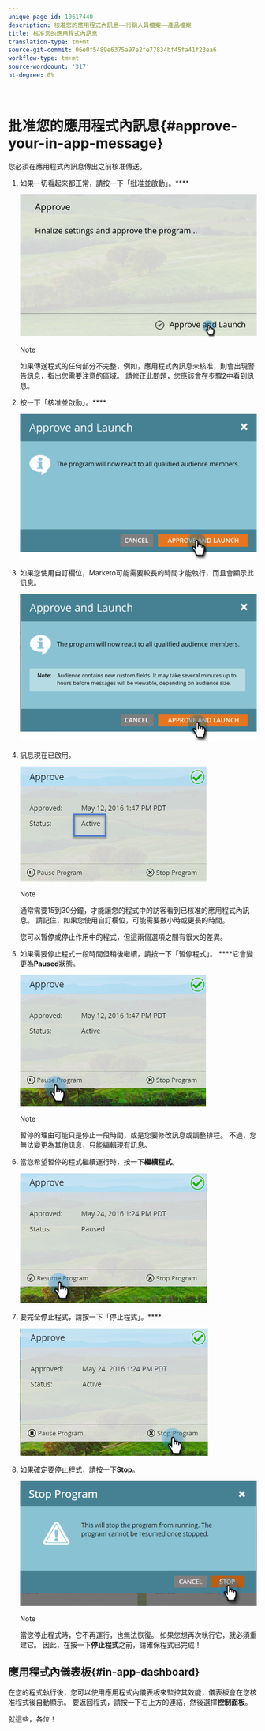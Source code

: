 ```yaml
---
unique-page-id: 10617440
description: 核准您的應用程式內訊息——行銷人員檔案——產品檔案
title: 核准您的應用程式內訊息
translation-type: tm+mt
source-git-commit: 06e0f5489e6375a97e2fe77834bf45fa41f23ea6
workflow-type: tm+mt
source-wordcount: '317'
ht-degree: 0%

---
```



# 批准您的應用程式內訊息{#approve-your-in-app-message}

您必須在應用程式內訊息傳出之前核准傳送。

1. 如果一切看起來都正常，請按一下「批准並啟動」。****

   ![](assets/pasted-image-at-2016-05-31-02-08-pm-281-29.png)

   >[!NOTE]
   >
   >如果傳送程式的任何部分不完整，例如，應用程式內訊息未核准，則會出現警告訊息，指出您需要注意的區域。 請修正此問題，您應該會在步驟2中看到訊息。

1. 按一下「核准並啟動」。****

   ![](assets/pasted-image-at-2016-05-31-02-08-pm.png)

1. 如果您使用自訂欄位，Marketo可能需要較長的時間才能執行，而且會顯示此訊息。

   ![](assets/pasted-image-at-2016-05-31-02-09-pm.png)

1. 訊息現在已啟用。

   ![](assets/image2016-5-12-13-3a49-3a5.png)

   >[!NOTE]
   >
   >通常需要15到30分鐘，才能讓您的程式中的訪客看到已核准的應用程式內訊息。 請記住，如果您使用自訂欄位，可能需要數小時或更長的時間。

   您可以暫停或停止作用中的程式，但這兩個選項之間有很大的差異。

1. 如果需要停止程式一段時間但稍後繼續，請按一下「暫停程式」。 ****&#x200B;它會變更為&#x200B;**Paused**&#x200B;狀態。

   ![](assets/image2016-5-12-13-3a50-3a26.png)

   >[!NOTE]
   >
   >暫停的理由可能只是停止一段時間，或是您要修改訊息或調整排程。 不過，您無法變更為其他訊息，只能編輯現有訊息。

1. 當您希望暫停的程式繼續運行時，按一下&#x200B;**繼續程式**。

   ![](assets/image2016-5-24-13-3a26-3a43.png)

1. 要完全停止程式，請按一下「停止程式」。****

   ![](assets/image2016-5-24-13-3a29-3a35.png)

1. 如果確定要停止程式，請按一下&#x200B;**Stop**。

   ![](assets/image2016-5-24-13-3a31-3a22.png)

   >[!NOTE]
   >
   >當您停止程式時，它不再運行，也無法恢復。 如果您想再次執行它，就必須重建它。 因此，在按一下&#x200B;**停止程式**&#x200B;之前，請確保程式已完成！

## 應用程式內儀表板{#in-app-dashboard}

在您的程式執行後，您可以使用應用程式內儀表板來監控其效能，儀表板會在您核准程式後自動顯示。 要返回程式，請按一下右上方的連結，然後選擇&#x200B;**控制面板**。

就這些，各位！
